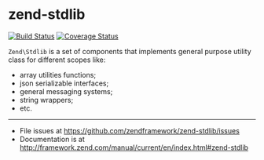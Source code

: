 # zend-stdlib

[![Build Status](https://secure.travis-ci.org/zendframework/zend-stdlib.svg?branch=master)](https://secure.travis-ci.org/zendframework/zend-stdlib)
[![Coverage Status](https://coveralls.io/repos/zendframework/zend-stdlib/badge.svg?branch=master)](https://coveralls.io/r/zendframework/zend-stdlib?branch=master)

`Zend\Stdlib` is a set of components that implements general purpose utility
class for different scopes like:

- array utilities functions;
- json serializable interfaces;
- general messaging systems;
- string wrappers;
- etc.

---

- File issues at https://github.com/zendframework/zend-stdlib/issues
- Documentation is at http://framework.zend.com/manual/current/en/index.html#zend-stdlib
